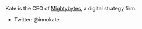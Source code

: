 Kate is the CEO of [Mightybytes](http://www.mightybytes.com), a digital strategy firm.

- Twitter: @innokate